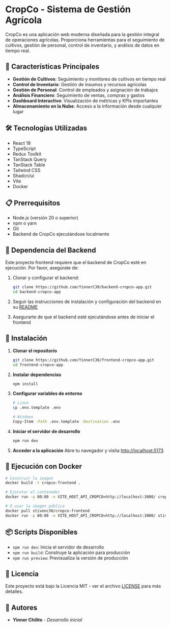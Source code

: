 # CropCo - Sistema de Gestión Agrícola

CropCo es una aplicación web moderna diseñada para la gestión integral de operaciones agrícolas. Proporciona herramientas para el seguimiento de cultivos, gestión de personal, control de inventario, y análisis de datos en tiempo real.

## 🚀 Características Principales

- **Gestión de Cultivos**: Seguimiento y monitoreo de cultivos en tiempo real
- **Control de Inventario**: Gestión de insumos y recursos agrícolas
- **Gestión de Personal**: Control de empleados y asignación de trabajos
- **Análisis Financiero**: Seguimiento de ventas, compras y gastos
- **Dashboard Interactivo**: Visualización de métricas y KPIs importantes
- **Almacenamiento en la Nube**: Acceso a la información desde cualquier lugar

## 🛠️ Tecnologías Utilizadas

- React 18
- TypeScript
- Redux Toolkit
- TanStack Query
- TanStack Table
- Tailwind CSS
- Shadcn/ui
- Vite
- Docker

## 📋 Prerrequisitos

- Node.js (versión 20 o superior)
- npm o yarn
- Git
- Backend de CropCo ejecutándose localmente

## 🔄 Dependencia del Backend

Este proyecto frontend requiere que el backend de CropCo esté en ejecución. Por favor, asegúrate de:

1. Clonar y configurar el backend:
   ```bash
   git clone https://github.com/YinnerC30/backend-cropco-app.git
   cd backend-cropco-app
   ```

2. Seguir las instrucciones de instalación y configuración del backend en su [README](https://github.com/YinnerC30/backend-cropco-app/blob/ec2a30e8a93b996d97a148a8b77948b1e2e6c80d/README.md)

3. Asegurarte de que el backend esté ejecutándose antes de iniciar el frontend

## 🔧 Instalación

1. **Clonar el repositorio**

   ```bash
   git clone https://github.com/YinnerC30/frontend-cropco-app.git
   cd frontend-cropco-app
   ```

2. **Instalar dependencias**

   ```bash
   npm install
   ```

3. **Configurar variables de entorno**

   ```bash
   # Linux
   cp .env.template .env

   # Windows
   Copy-Item -Path .env.template -Destination .env
   ```

4. **Iniciar el servidor de desarrollo**

   ```bash
   npm run dev
   ```

5. **Acceder a la aplicación**
   Abre tu navegador y visita [http://localhost:5173](http://localhost:5173)

## 🐳 Ejecución con Docker

```bash
# Construir la imagen
docker build -t cropco-frontend .

# Ejecutar el contenedor
docker run -p 80:80 -e VITE_HOST_API_CROPCO=http://localhost:3000/ cropco-frontend:latest

# O usar la imagen pública
docker pull stivenc30/cropco-frontend
docker run -p 80:80 -e VITE_HOST_API_CROPCO=http://localhost:3000/ stivenc30/cropco-frontend
```

## 📦 Scripts Disponibles

- `npm run dev`: Inicia el servidor de desarrollo
- `npm run build`: Construye la aplicación para producción
- `npm run preview`: Previsualiza la versión de producción

## 📝 Licencia

Este proyecto está bajo la Licencia MIT - ver el archivo [LICENSE](LICENSE) para más detalles.

## 👥 Autores

- **Yinner Chilito** - _Desarrollo inicial_

